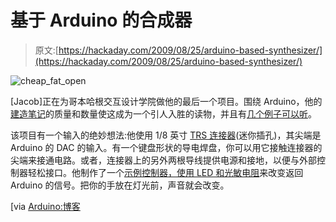 # 基于 Arduino 的合成器

> 原文:[https://hackaday.com/2009/08/25/arduino-based-synthesizer/](https://hackaday.com/2009/08/25/arduino-based-synthesizer/)

![cheap_fat_open](../Images/4d8d339ff6f3a73e9dec721bf05273bd.png "cheap_fat_open")

[Jacob]正在为哥本哈根交互设计学院做他的最后一个项目。围绕 Arduino，他的[建造笔记](http://tthheessiiss.wordpress.com/)的质量和数量使这成为一个引人入胜的读物，并且有[几个例子可以听](http://tthheessiiss.wordpress.com/2009/08/19/jamming/)。

该项目有一个输入的绝妙想法:他使用 1/8 英寸 [TRS 连接器](http://en.wikipedia.org/wiki/TRS_connector)(迷你插孔)，其尖端是 Arduino 的 DAC 的输入。有一个键盘形状的导电焊盘，你可以用它接触连接器的尖端来接通电路。或者，连接器上的另外两根导线提供电源和接地，以便与外部控制器轻松接口。他制作了一个[示例控制器，使用 LED 和光敏电阻](http://tthheessiiss.wordpress.com/2009/08/20/add-a-light-sensor/)来改变返回 Arduino 的信号。把你的手放在灯光前，声音就会改变。

[via [Arduino:博客](http://arduino.cc/blog/?p=326)
